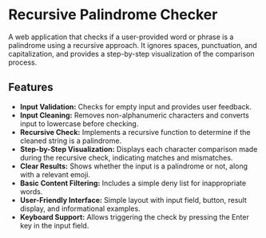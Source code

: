 # Recursive Palindrome Checker

A web application that checks if a user-provided word or phrase is a palindrome using a recursive approach. It ignores spaces, punctuation, and capitalization, and provides a step-by-step visualization of the comparison process.

## Features

- **Input Validation:** Checks for empty input and provides user feedback.
- **Input Cleaning:** Removes non-alphanumeric characters and converts input to lowercase before checking.
- **Recursive Check:** Implements a recursive function to determine if the cleaned string is a palindrome.
- **Step-by-Step Visualization:** Displays each character comparison made during the recursive check, indicating matches and mismatches.
- **Clear Results:** Shows whether the input is a palindrome or not, along with a relevant emoji.
- **Basic Content Filtering:** Includes a simple deny list for inappropriate words.
- **User-Friendly Interface:** Simple layout with input field, button, result display, and informational examples.
- **Keyboard Support:** Allows triggering the check by pressing the Enter key in the input field.
